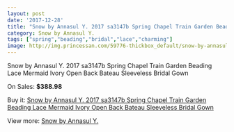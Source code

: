 ```yaml
---
layout: post
date: '2017-12-28'
title: "Snow by Annasul Y. 2017 sa3147b Spring Chapel Train Garden Beading Lace Mermaid Ivory Open Back Bateau Sleeveless Bridal Gown"
category: Snow by Annasul Y.
tags: ["spring","beading","bridal","lace","charming"]
image: http://img.princessan.com/59776-thickbox_default/snow-by-annasul-y-2017-sa3147b-spring-chapel-train-garden-beading-lace-mermaid-ivory-open-back-bateau-sleeveless-bridal-gown.jpg
---
```

Snow by Annasul Y. 2017 sa3147b Spring Chapel Train Garden Beading Lace Mermaid Ivory Open Back Bateau Sleeveless Bridal Gown

On Sales: **$388.98**
<a href="https://www.princessan.com/en/snow-by-annasul-y-/26387-snow-by-annasul-y-2017-sa3147b-spring-chapel-train-garden-beading-lace-mermaid-ivory-open-back-bateau-sleeveless-bridal-gown.html"><amp-img layout="responsive" width="600" height="600" src="//img.princessan.com/59776-thickbox_default/snow-by-annasul-y-2017-sa3147b-spring-chapel-train-garden-beading-lace-mermaid-ivory-open-back-bateau-sleeveless-bridal-gown.jpg" alt="Snow by Annasul Y. 2017 sa3147b Spring Chapel Train Garden Beading Lace Mermaid Ivory Open Back Bateau Sleeveless Bridal Gown 0" /></a>
<a href="https://www.princessan.com/en/snow-by-annasul-y-/26387-snow-by-annasul-y-2017-sa3147b-spring-chapel-train-garden-beading-lace-mermaid-ivory-open-back-bateau-sleeveless-bridal-gown.html"><amp-img layout="responsive" width="600" height="600" src="//img.princessan.com/59778-thickbox_default/snow-by-annasul-y-2017-sa3147b-spring-chapel-train-garden-beading-lace-mermaid-ivory-open-back-bateau-sleeveless-bridal-gown.jpg" alt="Snow by Annasul Y. 2017 sa3147b Spring Chapel Train Garden Beading Lace Mermaid Ivory Open Back Bateau Sleeveless Bridal Gown 1" /></a>
<a href="https://www.princessan.com/en/snow-by-annasul-y-/26387-snow-by-annasul-y-2017-sa3147b-spring-chapel-train-garden-beading-lace-mermaid-ivory-open-back-bateau-sleeveless-bridal-gown.html"><amp-img layout="responsive" width="600" height="600" src="//img.princessan.com/59777-thickbox_default/snow-by-annasul-y-2017-sa3147b-spring-chapel-train-garden-beading-lace-mermaid-ivory-open-back-bateau-sleeveless-bridal-gown.jpg" alt="Snow by Annasul Y. 2017 sa3147b Spring Chapel Train Garden Beading Lace Mermaid Ivory Open Back Bateau Sleeveless Bridal Gown 2" /></a>

Buy it: [Snow by Annasul Y. 2017 sa3147b Spring Chapel Train Garden Beading Lace Mermaid Ivory Open Back Bateau Sleeveless Bridal Gown](https://www.princessan.com/en/snow-by-annasul-y-/26387-snow-by-annasul-y-2017-sa3147b-spring-chapel-train-garden-beading-lace-mermaid-ivory-open-back-bateau-sleeveless-bridal-gown.html "Snow by Annasul Y. 2017 sa3147b Spring Chapel Train Garden Beading Lace Mermaid Ivory Open Back Bateau Sleeveless Bridal Gown")

View more: [Snow by Annasul Y.](https://www.princessan.com/en/247-snow-by-annasul-y- "Snow by Annasul Y.")
